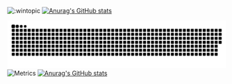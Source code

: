 <p><img src="https://count.getloli.com/get/@wintopic?theme=gelbooru" alt=":wintopic">
<a href="https://github.com/anuraghazra/github-readme-stats"><img src="https://github-readme-stats.vercel.app/api?username=anuraghazra" alt="Anurag&#39;s GitHub stats"></a></p>
<p><img src="https://raw.githubusercontent.com/wintopic/wintopic/main/assets/github-contribution-grid-snake.svg" alt="">
<img src="https://metrics.lecoq.io/wintopic?template=classic&amp;config.timezone=Asia%2FShanghai" alt="Metrics">
<a href="https://github.com/anuraghazra/github-readme-stats"><img src="https://github-readme-stats.vercel.app/api?username=wintopic" alt="Anurag&#39;s GitHub stats"></a></p>
